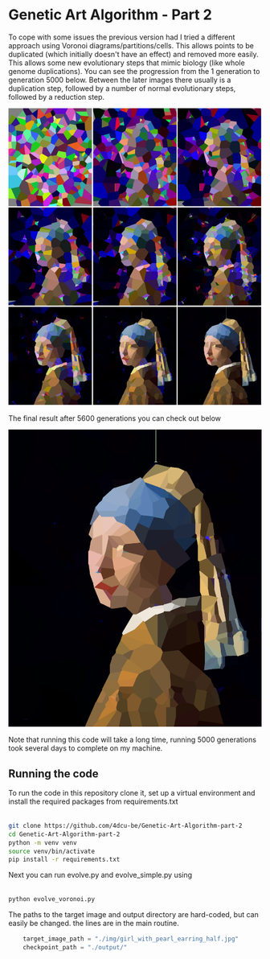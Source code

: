 # Genetic Art Algorithm - Part 2

To cope with some issues the previous version had I tried a different approach using Voronoi diagrams/partitions/cells. 
This allows points to be duplicated (which initially doesn't have an effect) and removed more easily. This allows some
new evolutionary steps that mimic biology (like whole genome duplications). You can see the progression from the 1 
generation to generation 5000 below. Between the later images there usually is a duplication step, followed by a number
of normal evolutionary steps, followed by a reduction step. 

![Evolving Cells into Girl with a Pearl Earring](./vermeer_evolution.png)

The final result after 5600 generations you can check out below

![Final result after 5600 generations](./vermeer_generation_05600.png)

Note that running this code will take a long time, running 5000 generations took several days to complete on my machine.

## Running the code

To run the code in this repository clone it, set up a virtual environment and install the required packages from 
requirements.txt

```bash

git clone https://github.com/4dcu-be/Genetic-Art-Algorithm-part-2
cd Genetic-Art-Algorithm-part-2
python -m venv venv
source venv/bin/activate
pip install -r requirements.txt

```

Next you can run evolve.py and evolve_simple.py using

```bash

python evolve_voronoi.py

```

The paths to the target image and output directory are hard-coded, but can easily be changed. the lines are in the main
routine.

```python
    target_image_path = "./img/girl_with_pearl_earring_half.jpg"
    checkpoint_path = "./output/"
```

